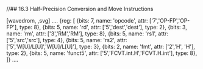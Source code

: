 //## 16.3 Half-Precision Conversion and Move Instructions

[wavedrom, ,svg]
....
{reg: [
{bits: 7,  name: 'opcode',    attr: ['7','OP-FP','OP-FP'],  type: 8},
{bits: 5,  name: 'rd',        attr: ['5','dest','dest'],     type: 2},
{bits: 3,  name: 'rm',        attr: ['3','RM','RM'],        type: 8},
{bits: 5,  name: 'rs1',       attr: ['5','src','src'],     type: 4},
{bits: 5,  name: 'rs2',       attr: ['5','W[U]/L[U]','W[U]/L[U]'],   type: 3},
{bits: 2,  name: 'fmt',       attr: ['2','H', 'H'],   type: 2},
{bits: 5,  name: 'funct5',    attr: ['5','FCVT.int.H','FCVT.H.int'],    type: 8},
]}
....
